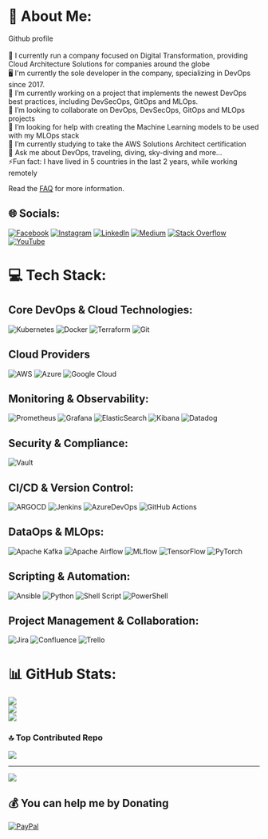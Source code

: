 # 💫 About Me:
Github profile<br><br> 🏢 I currently run a company focused on Digital Transformation, providing Cloud Architecture Solutions for companies around the globe <br> 🖥️ I'm currently the sole developer in the company, specializing in DevOps since 2017. <br>  🔭 I’m currently working on a project that implements the newest DevOps best practices, including DevSecOps, GitOps and MLOps. <br>👯 I’m looking to collaborate on DevOps, DevSecOps, GitOps and MLOps projects<br>🤝 I’m looking for help with creating the Machine Learning models to be used with my MLOps stack<br>🌱 I’m currently studying to take the AWS Solutions Architect certification <br>💭 Ask me about DevOps, traveling, diving, sky-diving and more…<br>⚡️Fun fact: I have lived in 5 countries in the last 2 years, while working remotely

Read the [FAQ](./docs/faq.md) for more information.

## 🌐 Socials:
[![Facebook](https://img.shields.io/badge/Facebook-%231877F2.svg?logo=Facebook&logoColor=white)](https://facebook.com/jumagouveia) [![Instagram](https://img.shields.io/badge/Instagram-%23E4405F.svg?logo=Instagram&logoColor=white)](https://instagram.com/juma.nomad) [![LinkedIn](https://img.shields.io/badge/LinkedIn-%230077B5.svg?logo=linkedin&logoColor=white)](https://linkedin.com/in/guirgouveia) [![Medium](https://img.shields.io/badge/Medium-12100E?logo=medium&logoColor=white)](https://medium.com/@guilherme.rgouveia) [![Stack Overflow](https://img.shields.io/badge/-Stackoverflow-FE7A16?logo=stack-overflow&logoColor=white)](https://stackoverflow.com/users/guilherme-ramos-gouveia) [![YouTube](https://img.shields.io/badge/YouTube-%23FF0000.svg?logo=YouTube&logoColor=white)](https://youtube.com/@JumaGouveia) 

# 💻 Tech Stack:

## Core DevOps & Cloud Technologies:
![Kubernetes](https://img.shields.io/badge/kubernetes-%23326ce5.svg?style=for-the-badge&logo=kubernetes&logoColor=white)
![Docker](https://img.shields.io/badge/docker-%230db7ed.svg?style=for-the-badge&logo=docker&logoColor=white)
![Terraform](https://img.shields.io/badge/terraform-%235835CC.svg?style=for-the-badge&logo=terraform&logoColor=white)
![Git](https://img.shields.io/badge/Git-fc6d26?style=for-the-badge&logo=git&logoColor=white)

## Cloud Providers
![AWS](https://img.shields.io/badge/AWS-%23FF9900.svg?style=for-the-badge&logo=amazon-aws&logoColor=white)
![Azure](https://img.shields.io/badge/azure-%230072C6.svg?style=for-the-badge&logo=microsoftazure&logoColor=white)
![Google Cloud](https://img.shields.io/badge/GoogleCloud-%234285F4.svg?style=for-the-badge&logo=google-cloud&logoColor=white)

## Monitoring & Observability:
![Prometheus](https://img.shields.io/badge/prometheus-E6522C.svg?style=for-the-badge&logo=prometheus&logoColor=white&color=%23E6522C)
![Grafana](https://img.shields.io/badge/grafana-F46800.svg?style=for-the-badge&logo=grafana&logoColor=white&color=%23F46800)
![ElasticSearch](https://img.shields.io/badge/-ElasticSearch-005571?style=for-the-badge&logo=elasticsearch)
![Kibana](https://img.shields.io/badge/kibana-005571.svg?style=for-the-badge&logo=kibana&logoColor=white&color=%23005571)
![Datadog](https://img.shields.io/badge/datadog-%23632CA6.svg?style=for-the-badge&logo=datadog&logoColor=white)

## Security & Compliance:
![Vault](https://img.shields.io/badge/vault-FFEC6E.svg?style=for-the-badge&logo=vault&logoColor=white&color=%23FFEC6E)

## CI/CD & Version Control:
![ARGOCD](https://img.shields.io/badge/argo-EF7B4D.svg?style=for-the-badge&logo=argo&logoColor=white&color=%23EF7B4D)
![Jenkins](https://img.shields.io/badge/jenkins-%232C5263.svg?style=for-the-badge&logo=jenkins&logoColor=white)
![AzureDevOps](https://img.shields.io/badge/azuredevops-0078D7.svg?style=for-the-badge&logo=azuredevops&logoColor=white&color=%230078D7)
![GitHub Actions](https://img.shields.io/badge/github%20actions-2088FF?style=for-the-badge&logo=githubactions&logoColor=white)

## DataOps & MLOps:
![Apache Kafka](https://img.shields.io/badge/Apache%20Kafka-000?style=for-the-badge&logo=apachekafka)
![Apache Airflow](https://img.shields.io/badge/Apache%20Airflow-017CEE?style=for-the-badge&logo=Apache%20Airflow&logoColor=white)
![MLflow](https://img.shields.io/badge/mlflow-%23d9ead3.svg?style=for-the-badge&logo=numpy&logoColor=blue)
![TensorFlow](https://img.shields.io/badge/TensorFlow-%23FF6F00.svg?style=for-the-badge&logo=TensorFlow&logoColor=white)
![PyTorch](https://img.shields.io/badge/PyTorch-%23EE4C2C.svg?style=for-the-badge&logo=PyTorch&logoColor=white)

## Scripting & Automation:
![Ansible](https://img.shields.io/badge/ansible-%231A1918.svg?style=for-the-badge&logo=ansible&logoColor=white)
![Python](https://img.shields.io/badge/python-3670A0?style=for-the-badge&logo=python&logoColor=ffdd54)
![Shell Script](https://img.shields.io/badge/shell_script-%23121011.svg?style=for-the-badge&logo=gnu-bash&logoColor=white)
![PowerShell](https://img.shields.io/badge/PowerShell-%235391FE.svg?style=for-the-badge&logo=powershell&logoColor=white)

## Project Management & Collaboration:
![Jira](https://img.shields.io/badge/jira-%230A0FFF.svg?style=for-the-badge&logo=jira&logoColor=white)
![Confluence](https://img.shields.io/badge/confluence-%23172BF4.svg?style=for-the-badge&logo=confluence&logoColor=white)
![Trello](https://img.shields.io/badge/Trello-%23026AA7.svg?style=for-the-badge&logo=Trello&logoColor=white)


# 📊 GitHub Stats:
![](https://github-readme-stats.vercel.app/api?username=guirgouveia&theme=dark&hide_border=false&include_all_commits=false&count_private=false)<br/>
![](https://github-readme-streak-stats.herokuapp.com/?user=guirgouveia&theme=dark&hide_border=false)<br/>
![](https://github-readme-stats.vercel.app/api/top-langs/?username=guirgouveia&theme=dark&hide_border=false&include_all_commits=false&count_private=false&layout=compact)

### 🔝 Top Contributed Repo
![](https://github-contributor-stats.vercel.app/api?username=guirgouveia&limit=5&theme=dark&combine_all_yearly_contributions=true)

---
[![](https://visitcount.itsvg.in/api?id=guirgouveia&icon=0&color=0)](https://visitcount.itsvg.in)

  ## 💰 You can help me by Donating
  [![PayPal](https://img.shields.io/badge/PayPal-00457C?style=for-the-badge&logo=paypal&logoColor=white)](https://paypal.me/guilherme.rgouveia@gmail.com) 

  
<!-- Proudly created with GPRM ( https://gprm.itsvg.in ) -->
